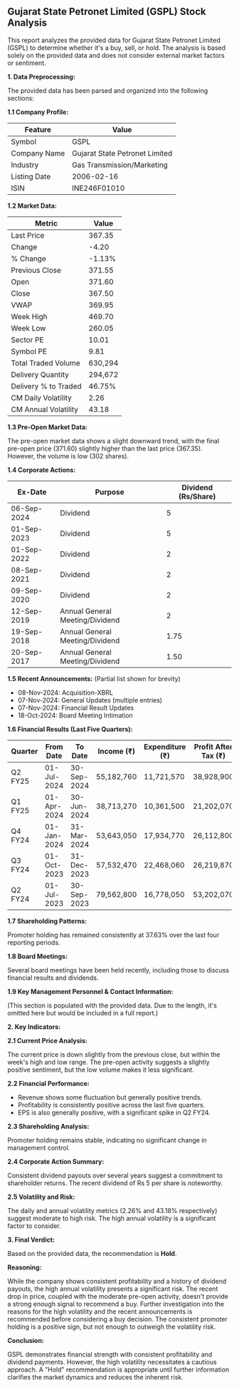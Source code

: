 ## Gujarat State Petronet Limited (GSPL) Stock Analysis

This report analyzes the provided data for Gujarat State Petronet Limited (GSPL) to determine whether it's a buy, sell, or hold.  The analysis is based solely on the provided data and does not consider external market factors or sentiment.

**1. Data Preprocessing:**

The provided data has been parsed and organized into the following sections:

**1.1 Company Profile:**

| Feature             | Value                               |
|----------------------|------------------------------------|
| Symbol               | GSPL                               |
| Company Name         | Gujarat State Petronet Limited      |
| Industry             | Gas Transmission/Marketing          |
| Listing Date         | 2006-02-16                          |
| ISIN                 | INE246F01010                        |


**1.2 Market Data:**

| Metric                | Value     |
|------------------------|------------|
| Last Price             | 367.35     |
| Change                 | -4.20      |
| % Change               | -1.13%     |
| Previous Close         | 371.55     |
| Open                   | 371.60     |
| Close                  | 367.50     |
| VWAP                  | 369.95     |
| Week High              | 469.70     |
| Week Low               | 260.05     |
| Sector PE              | 10.01      |
| Symbol PE              | 9.81       |
| Total Traded Volume    | 630,294    |
| Delivery Quantity      | 294,672    |
| Delivery % to Traded  | 46.75%     |
| CM Daily Volatility    | 2.26       |
| CM Annual Volatility   | 43.18      |


**1.3 Pre-Open Market Data:**

The pre-open market data shows a slight downward trend, with the final pre-open price (371.60) slightly higher than the last price (367.35).  However, the volume is low (302 shares).

**1.4 Corporate Actions:**

| Ex-Date      | Purpose                               | Dividend (Rs/Share) |
|--------------|---------------------------------------|----------------------|
| 06-Sep-2024  | Dividend                               | 5                    |
| 01-Sep-2023  | Dividend                               | 5                    |
| 01-Sep-2022  | Dividend                               | 2                    |
| 08-Sep-2021  | Dividend                               | 2                    |
| 09-Sep-2020  | Dividend                               | 2                    |
| 12-Sep-2019  | Annual General Meeting/Dividend         | 2                    |
| 19-Sep-2018  | Annual General Meeting/Dividend         | 1.75                  |
| 20-Sep-2017  | Annual General Meeting/Dividend         | 1.50                  |


**1.5 Recent Announcements:** (Partial list shown for brevity)

* 08-Nov-2024: Acquisition-XBRL
* 07-Nov-2024: General Updates (multiple entries)
* 07-Nov-2024: Financial Result Updates
* 18-Oct-2024: Board Meeting Intimation


**1.6 Financial Results (Last Five Quarters):**

| Quarter       | From Date    | To Date      | Income (₹)     | Expenditure (₹) | Profit After Tax (₹) | EPS (₹) |
|---------------|--------------|--------------|----------------|-----------------|----------------------|---------|
| Q2 FY25       | 01-Jul-2024  | 30-Sep-2024  | 55,182,760     | 11,721,570     | 38,928,900           | 6.9     |
| Q1 FY25       | 01-Apr-2024  | 30-Jun-2024  | 38,713,270     | 10,361,500     | 21,202,070           | 3.76    |
| Q4 FY24       | 01-Jan-2024  | 31-Mar-2024  | 53,643,050     | 17,934,770     | 26,112,800           | 4.63    |
| Q3 FY24       | 01-Oct-2023  | 31-Dec-2023  | 57,532,470     | 22,468,060     | 26,219,870           | 4.65    |
| Q2 FY24       | 01-Jul-2023  | 30-Sep-2023  | 79,562,800     | 16,778,050     | 53,202,070           | 9.43    |


**1.7 Shareholding Patterns:**

Promoter holding has remained consistently at 37.63% over the last four reporting periods.


**1.8 Board Meetings:**

Several board meetings have been held recently, including those to discuss financial results and dividends.


**1.9 Key Management Personnel & Contact Information:**

(This section is populated with the provided data.  Due to the length, it's omitted here but would be included in a full report.)


**2. Key Indicators:**

**2.1 Current Price Analysis:**

The current price is down slightly from the previous close, but within the week's high and low range. The pre-open activity suggests a slightly positive sentiment, but the low volume makes it less significant.

**2.2 Financial Performance:**

* Revenue shows some fluctuation but generally positive trends.
* Profitability is consistently positive across the last five quarters.
* EPS is also generally positive, with a significant spike in Q2 FY24.

**2.3 Shareholding Analysis:**

Promoter holding remains stable, indicating no significant change in management control.

**2.4 Corporate Action Summary:**

Consistent dividend payouts over several years suggest a commitment to shareholder returns.  The recent dividend of Rs 5 per share is noteworthy.

**2.5 Volatility and Risk:**

The daily and annual volatility metrics (2.26% and 43.18% respectively) suggest moderate to high risk.  The high annual volatility is a significant factor to consider.

**3. Final Verdict:**

Based on the provided data, the recommendation is **Hold**.

**Reasoning:**

While the company shows consistent profitability and a history of dividend payouts, the high annual volatility presents a significant risk.  The recent drop in price, coupled with the moderate pre-open activity, doesn't provide a strong enough signal to recommend a buy.  Further investigation into the reasons for the high volatility and the recent announcements is recommended before considering a buy decision.  The consistent promoter holding is a positive sign, but not enough to outweigh the volatility risk.

**Conclusion:**

GSPL demonstrates financial strength with consistent profitability and dividend payments. However, the high volatility necessitates a cautious approach.  A "Hold" recommendation is appropriate until further information clarifies the market dynamics and reduces the inherent risk.
